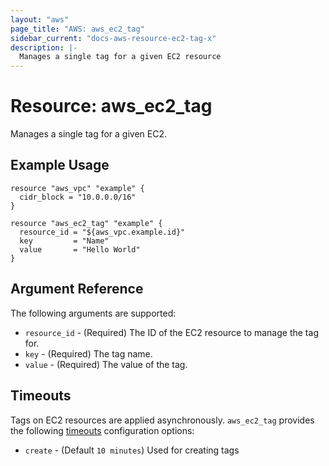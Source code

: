 ```yaml
---
layout: "aws"
page_title: "AWS: aws_ec2_tag"
sidebar_current: "docs-aws-resource-ec2-tag-x"
description: |-
  Manages a single tag for a given EC2 resource
---
```


# Resource: aws_ec2_tag

Manages a single tag for a given EC2.

## Example Usage

```hcl
resource "aws_vpc" "example" {
  cidr_block = "10.0.0.0/16"
}

resource "aws_ec2_tag" "example" {
  resource_id = "${aws_vpc.example.id}"
  key         = "Name"
  value       = "Hello World"
}
```

## Argument Reference

The following arguments are supported:

* `resource_id` - (Required) The ID of the EC2 resource to manage the tag for.
* `key` - (Required) The tag name.
* `value` - (Required) The value of the tag.

## Timeouts

Tags on EC2 resources are applied asynchronously. `aws_ec2_tag` provides the following [timeouts](/docs/configuration/resources.html#timeouts) configuration options:

- `create` - (Default `10 minutes`) Used for creating tags
